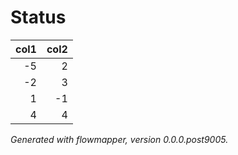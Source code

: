 # Status

| col1 | col2 |
|-----:|-----:|
|   -5 |    2 |
|   -2 |    3 |
|    1 |   -1 |
|    4 |    4 |

*Generated with flowmapper, version 0.0.0.post9005.*
